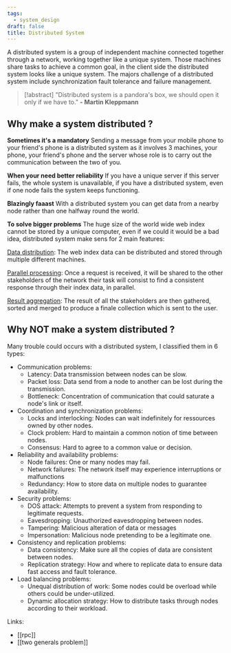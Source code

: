 ```yaml
---
tags:
  - system_design
draft: false
title: Distributed System
---
```

A distributed system is a group of independent machine connected together through a network, working together like a unique system. Those machines share tasks to achieve a common goal, in the client side the distributed system looks like a unique system.
The majors challenge of a distributed system include synchronization fault tolerance and failure management.
> [!abstract] 
> "Distributed system is a pandora's box, we should open it only if we have to."
> **- Martin Kleppmann**
## Why make a system distributed ?

**Sometimes it's a mandatory**
Sending a message from your mobile phone to your friend's phone is a distributed system as it involves 3 machines, your phone, your friend's phone and the server whose role is to carry out the communication between the two of you.

**When your need better reliability**
If you have a unique server if this server fails, the whole system is unavailable, if you have a distributed system, even if one node fails the system keeps functioning.

**Blazingly faaast**
With a distributed system you can get data from a nearby node rather than one halfway round the world.

**To solve bigger problems**
The huge size of the world wide web index cannot be stored by a unique computer, even if we could it would be a bad idea, distributed system make sens for 2 main features:

<u>Data distribution</u>: The web index data can be distributed and stored through multiple different machines.

<u>Parallel processing</u>: Once a request is received, it will be shared to the other stakeholders of the network their task will consist to find a consistent response through their index data, in parallel.

<u>Result aggregation</u>: The result of all the stakeholders are then gathered, sorted and merged to produce a finale collection which is sent to the user.

## Why NOT make a system distributed ?
Many trouble could occurs with a distributed system, I classified them in 6 types:

- Communication problems:
	- Latency: Data transmission between nodes can be slow.
	- Packet loss: Data send from a node to another can be lost during the transmission.
	- Bottleneck: Concentration of communication that could saturate a node's link or itself.
- Coordination and synchronization problems:
	- Locks and interlocking: Nodes can wait indefinitely for ressources owned by other nodes.
	- Clock problem: Hard to maintain a common notion of time between nodes.
	- Consensus: Hard to agree to a common value or decision.
- Reliability and availability problems:
	- Node failures: One or many nodes may fail.
	- Network failures: The network itself may experience interruptions or malfunctions 
	- Redundancy: How to store data on multiple nodes to guarantee availability.
- Security problems:
	- DOS attack: Attempts to prevent a system from responding to legitimate requests. 
	- Eavesdropping: Unauthorized eavesdropping between nodes.
	- Tampering: Malicious alteration of data or messages
	- Impersonation: Malicious node pretending to be a legitimate one.
- Consistency and replication problems:
	- Data consistency: Make sure all the copies of data are consistent between nodes.
	- Replication strategy: How and where to replicate data to ensure data fast access and fault tolerance.
- Load balancing problems:
	- Unequal distribution of work: Some nodes could be overload while others could be under-utilized.
	- Dynamic allocation strategy: How to distribute tasks through nodes according to their workload.

Links:
- [[rpc]]
- [[two generals problem]]